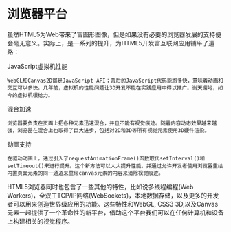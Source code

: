# 浏览器平台

虽然HTML5为Web带来了富图形图像，但是如果没有必要的浏览器发展的支持便会毫无意义。实际上，是一系列的提升，为HTML5开发富互联网应用铺平了道路：

JavaScript虚拟机性能
    
    WebGL和Canvas2D都是JavaScript API；背后的JavaScript代码能跑多快，意味着动画和交互可以多快。几年前，虚拟机的性能问题让3D开发不能在实践应用中得以推广。谢天谢地，如今的虚拟机很给力。
	
混合加速

    浏览器要负责在页面上把各种元素迅速混合，并且不能有视觉痕迹。随着内容动态效果越来越强，浏览器在混合上也取得了巨大进步，包括对2D和3D等所有视觉元素使用3D硬件渲染。

动画支持

    在驱动动画上，通过引入了requestAnimationFrame()函数取代setInterval()和setTimeout()来进行提升。这个新方法可以大大提升性能，并通过允许开发者使用浏览器重绘内置页面元素的同一通道来重绘canvas元素的内容来消除视觉痕迹。

HTML5浏览器同时也包含了一些其他的特性，比如说多线程编程(Web Workers)，全双工TCP/IP网络(WebSockets)，本地数据存储，以及更多的开发者可以用来创造世界级应用的功能。这些特性和WebGL, CSS3 3D,以及Canvas元素一起提供了一个革命性的新平台，借助这个平台我们可以在任何计算机和设备上构建相关的视觉程序。

	